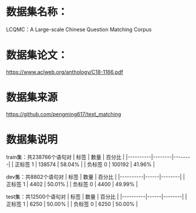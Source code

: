 # 数据集名称：
LCQMC：A Large-scale Chinese Question Matching Corpus
# 数据集论文：
https://www.aclweb.org/anthology/C18-1166.pdf
# 数据集来源
https://github.com/pengming617/text_matching
# 数据集说明
train集：共238766个语句对 
|   标签   |  数量  | 百分比 |
|----------|--------|--------|
| 正标签 1 | 138574 | 58.04% |
| 负标签 0 | 100192 | 41.96% |

dev集：共8802个语句对
|   标签   | 数量 | 百分比 |
|----------|------|--------|
| 正标签 1 | 4402 | 50.01% |
| 负标签 0 | 4400 | 49.99% |

test集：共12500个语句对
|   标签   | 数量 | 百分比 |
|----------|------|--------|
| 正标签 1 | 6250 | 50.00% |
| 负标签 0 | 6250 | 50.00% |
